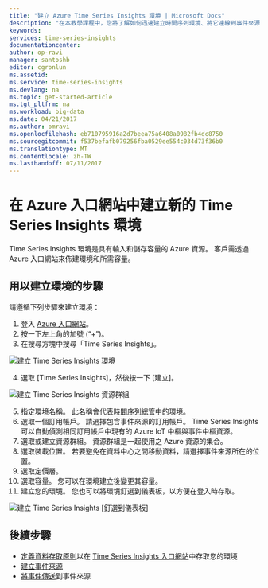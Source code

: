 ```yaml
---
title: "建立 Azure Time Series Insights 環境 | Microsoft Docs"
description: "在本教學課程中，您將了解如何迅速建立時間序列環境、將它連線到事件來源，以及做好準備以分析事件資料。"
keywords: 
services: time-series-insights
documentationcenter: 
author: op-ravi
manager: santoshb
editor: cgronlun
ms.assetid: 
ms.service: time-series-insights
ms.devlang: na
ms.topic: get-started-article
ms.tgt_pltfrm: na
ms.workload: big-data
ms.date: 04/21/2017
ms.author: omravi
ms.openlocfilehash: eb710795916a2d7beea75a6408a0982fb4dc8750
ms.sourcegitcommit: f537befafb079256fba0529ee554c034d73f36b0
ms.translationtype: MT
ms.contentlocale: zh-TW
ms.lasthandoff: 07/11/2017
---
```

# <a name="create-a-new-time-series-insights-environment-in-the-azure-portal"></a>在 Azure 入口網站中建立新的 Time Series Insights 環境

Time Series Insights 環境是具有輸入和儲存容量的 Azure 資源。 客戶需透過 Azure 入口網站來佈建環境和所需容量。

## <a name="steps-to-create-the-environment"></a>用以建立環境的步驟

請遵循下列步驟來建立環境：

1.  登入 [Azure 入口網站](https://portal.azure.com)。
2.  按一下左上角的加號 (“+”)。
3.  在搜尋方塊中搜尋「Time Series Insights」。

  ![建立 Time Series Insights 環境](media/get-started/getstarted-create-environment1.png)

4.  選取 [Time Series Insights]，然後按一下 [建立]。

  ![建立 Time Series Insights 資源群組](media/get-started/getstarted-create-environment2.png)

5.  指定環境名稱。 此名稱會代表[時間序列總管](https://insights.timeseries.azure.com)中的環境。
6.  選取一個訂用帳戶。 請選擇包含事件來源的訂用帳戶。 Time Series Insights 可以自動偵測相同訂用帳戶中現有的 Azure IoT 中樞與事件中樞資源。
7.  選取或建立資源群組。 資源群組是一起使用之 Azure 資源的集合。
8.  選取裝載位置。 若要避免在資料中心之間移動資料，請選擇事件來源所在的位置。
9.  選取定價層。
10. 選取容量。 您可以在環境建立後變更其容量。
11. 建立您的環境。 您也可以將環境釘選到儀表板，以方便在登入時存取。

  ![建立 Time Series Insights [釘選到儀表板]](media/get-started/getstarted-create-environment3.png)

## <a name="next-steps"></a>後續步驟

* [定義資料存取原則](time-series-insights-data-access.md)以在 [Time Series Insights 入口網站](https://insights.timeseries.azure.com)中存取您的環境
* [建立事件來源](time-series-insights-add-event-source.md)
* [將事件傳送](time-series-insights-send-events.md)到事件來源
